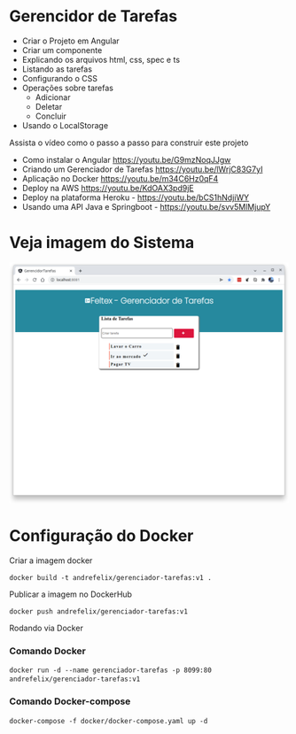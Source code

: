 # Gerencidor de Tarefas
- Criar o Projeto em Angular
- Criar um componente
- Explicando os arquivos html, css, spec e ts
- Listando as tarefas
- Configurando o CSS
- Operações sobre tarefas
    - Adicionar
    - Deletar
    - Concluir 
- Usando o LocalStorage


Assista o vídeo como o passo a passo para construir este projeto 

- Como instalar o Angular https://youtu.be/G9mzNoqJJgw
- Criando um Gerenciador de Tarefas https://youtu.be/lWrjC83G7yI
- Aplicação no Docker https://youtu.be/m34C6Hz0qF4
- Deploy na AWS https://youtu.be/KdOAX3pd9jE
- Deploy na plataforma Heroku - https://youtu.be/bCS1hNdjiWY
- Usando uma API Java e Springboot - https://youtu.be/svv5MlMjupY


# Veja imagem do Sistema
![Gerenciador de Taredas](https://github.com/feltex/gerenciador-tarefas/blob/main/gerenciador-tarefas.png)



# Configuração do Docker


Criar a imagem docker

    docker build -t andrefelix/gerenciador-tarefas:v1 .

Publicar a imagem no DockerHub

    docker push andrefelix/gerenciador-tarefas:v1 

Rodando via Docker 

### Comando Docker 

    docker run -d --name gerenciador-tarefas -p 8099:80 andrefelix/gerenciador-tarefas:v1

### Comando Docker-compose

    docker-compose -f docker/docker-compose.yaml up -d
